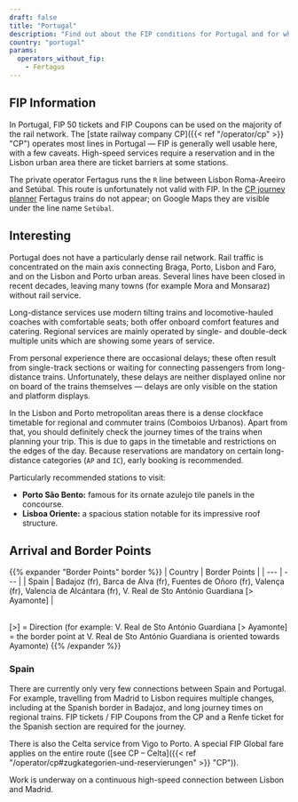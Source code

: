 ```yaml
---
draft: false
title: "Portugal"
description: "Find out about the FIP conditions for Portugal and for which operators you can benefit from discounts."
country: "portugal"
params:
  operators_without_fip:
    - Fertagus
---
```


## FIP Information

In Portugal, FIP 50 tickets and FIP Coupons can be used on the majority of the rail network. The [state railway company CP]({{< ref "/operator/cp" >}} "CP") operates most lines in Portugal — FIP is generally well usable here, with a few caveats. High-speed services require a reservation and in the Lisbon urban area there are ticket barriers at some stations.

The private operator Fertagus runs the `R` line between Lisbon Roma-Areeiro and Setúbal. This route is unfortunately not valid with FIP. In the [CP journey planner](https://www.cp.pt/en) Fertagus trains do not appear; on Google Maps they are visible under the line name `Setúbal`.

## Interesting

Portugal does not have a particularly dense rail network. Rail traffic is concentrated on the main axis connecting Braga, Porto, Lisbon and Faro, and on the Lisbon and Porto urban areas. Several lines have been closed in recent decades, leaving many towns (for example Mora and Monsaraz) without rail service.

Long-distance services use modern tilting trains and locomotive-hauled coaches with comfortable seats; both offer onboard comfort features and catering. Regional services are mainly operated by single- and double-deck multiple units which are showing some years of service.

From personal experience there are occasional delays; these often result from single-track sections or waiting for connecting passengers from long-distance trains. Unfortunately, these delays are neither displayed online nor on board of the trains themselves — delays are only visible on the station and platform displays.

In the Lisbon and Porto metropolitan areas there is a dense clockface timetable for regional and commuter trains (Comboios Urbanos). Apart from that, you should definitely check the journey times of the trains when planning your trip. This is due to gaps in the timetable and restrictions on the edges of the day. Because reservations are mandatory on certain long-distance categories (`AP` and `IC`), early booking is recommended.

Particularly recommended stations to visit:

- **Porto São Bento:** famous for its ornate azulejo tile panels in the concourse.
- **Lisboa Oriente:** a spacious station notable for its impressive roof structure.

## Arrival and Border Points

{{% expander "Border Points" border %}}
| Country | Border Points |
| --- | --- |
| Spain | Badajoz (fr), Barca de Alva (fr), Fuentes de Oñoro (fr), Valença (fr), Valencia de Alcántara (fr), V. Real de Sto António Guardiana [> Ayamonte] |

\
[>] = Direction (for example: V. Real de Sto António Guardiana [> Ayamonte] = the border point at V. Real de Sto António Guardiana is oriented towards Ayamonte)
{{% /expander %}}

### Spain

There are currently only very few connections between Spain and Portugal. For example, travelling from Madrid to Lisbon requires multiple changes, including at the Spanish border in Badajoz, and long journey times on regional trains. FIP tickets / FIP Coupons from the CP and a Renfe ticket for the Spanish section are required for the journey.

There is also the Celta service from Vigo to Porto. A special FIP Global fare applies on the entire route ([see CP – Celta]({{< ref "/operator/cp#zugkategorien-und-reservierungen" >}} "CP")).

Work is underway on a continuous high-speed connection between Lisbon and Madrid.
